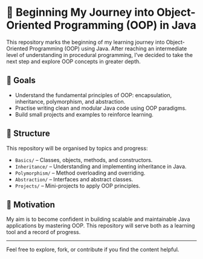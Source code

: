 # 📘 Beginning My Journey into Object-Oriented Programming (OOP) in Java

This repository marks the beginning of my learning journey into Object-Oriented Programming (OOP) using Java. After reaching an intermediate level of understanding in procedural programming, I’ve decided to take the next step and explore OOP concepts in greater depth.

## 🎯 Goals

- Understand the fundamental principles of OOP: encapsulation, inheritance, polymorphism, and abstraction.
- Practise writing clean and modular Java code using OOP paradigms.
- Build small projects and examples to reinforce learning.

## 📂 Structure

This repository will be organised by topics and progress:
- `Basics/` – Classes, objects, methods, and constructors.
- `Inheritance/` – Understanding and implementing inheritance in Java.
- `Polymorphism/` – Method overloading and overriding.
- `Abstraction/` – Interfaces and abstract classes.
- `Projects/` – Mini-projects to apply OOP principles.

## 🚀 Motivation

My aim is to become confident in building scalable and maintainable Java applications by mastering OOP. This repository will serve both as a learning tool and a record of progress.

---

Feel free to explore, fork, or contribute if you find the content helpful.
